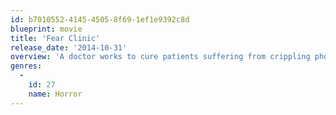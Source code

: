 ```yaml
---
id: b7010552-4145-4505-8f69-1ef1e9392c8d
blueprint: movie
title: 'Fear Clinic'
release_date: '2014-10-31'
overview: 'A doctor works to cure patients suffering from crippling phobias by placing them inside his invention which induces and controls hallucinations.'
genres:
  -
    id: 27
    name: Horror
---
```

